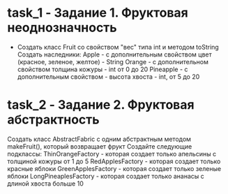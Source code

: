 # task_1 - Задание 1. Фруктовая неоднозначность
- Создать класс Fruit со свойством "вес" типа int и методом toString
Создать наследники:
Apple - с дополнительным свойством цвет (красное, зеленое, желтое) - String
Orange - с дополнительном свойством толщина кожуры - int от 0 до 20
Pineapple - с дополнительным свойством - высота хвоста - int, от 5 до 20

# task_2 - Задание 2. Фруктовая абстрактность
Создать класс AbstractFabric с одним абстрактным методом makeFruit(), который возвращает фрукт
Создайте следующие подклассы:
ThinOrangeFactory - которая создает только апельсины с толщиной кожуры от 1 до 5
RedApplesFactory - которая создает только красные яблоки
GreenApplesFactory - которая создает только зеленые яблоки
LongPineaplesFactory - которая создает только ананасы с длиной хвоста больше 10

